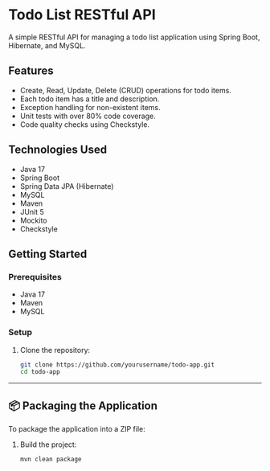# Todo List RESTful API

A simple RESTful API for managing a todo list application using Spring Boot, Hibernate, and MySQL.

## Features

- Create, Read, Update, Delete (CRUD) operations for todo items.
- Each todo item has a title and description.
- Exception handling for non-existent items.
- Unit tests with over 80% code coverage.
- Code quality checks using Checkstyle.

## Technologies Used

- Java 17
- Spring Boot
- Spring Data JPA (Hibernate)
- MySQL
- Maven
- JUnit 5
- Mockito
- Checkstyle

## Getting Started

### Prerequisites

- Java 17
- Maven
- MySQL

### Setup

1. Clone the repository:

   ```bash
   git clone https://github.com/yourusername/todo-app.git
   cd todo-app

---

## 📦 Packaging the Application

To package the application into a ZIP file:

1. Build the project:

   ```bash
   mvn clean package

